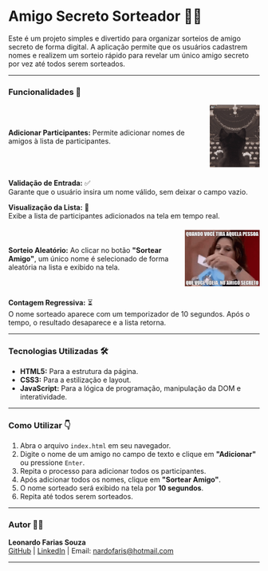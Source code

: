 # Amigo Secreto Sorteador 🎁✨

Este é um projeto simples e divertido para organizar sorteios de amigo secreto de forma digital. A aplicação permite que os usuários cadastrem nomes e realizem um sorteio rápido para revelar um único amigo secreto por vez até todos serem sorteados.

---

### Funcionalidades 🚀

<div style="display: flex; align-items: center; justify-content: space-between; margin-bottom: 20px;">
  <div style="flex: 1; padding-right: 15px;">
    <b>Adicionar Participantes:</b>  
    Permite adicionar nomes de amigos à lista de participantes.
  </div>
  <div style="flex-shrink: 0;">
    <img src="assets/gifs/Work_Cats_GIF.gif" alt="Adicionar Participantes" width="100">
  </div>
</div>

<b>Validação de Entrada:</b> ✅  
Garante que o usuário insira um nome válido, sem deixar o campo vazio.  

<b>Visualização da Lista:</b> 📝  
Exibe a lista de participantes adicionados na tela em tempo real.  

<div style="display: flex; align-items: center; justify-content: space-between; margin: 20px 0;">
  <div style="flex: 1; padding-right: 15px;">
    <b>Sorteio Aleatório:</b>  
    Ao clicar no botão <b>"Sortear Amigo"</b>, um único nome é selecionado de forma aleatória na lista e exibido na tela.
  </div>
  <div style="flex-shrink: 0;">
    <img src="assets/gifs/tenor.gif" alt="Sorteio Aleatório" width="150">
  </div>
</div>

<b>Contagem Regressiva:</b> ⏳  
O nome sorteado aparece com um temporizador de 10 segundos. Após o tempo, o resultado desaparece e a lista retorna.


---

### Tecnologias Utilizadas 🛠️

* **HTML5:** Para a estrutura da página.  
* **CSS3:** Para a estilização e layout.  
* **JavaScript:** Para a lógica de programação, manipulação da DOM e interatividade.  

---

### Como Utilizar 👇

1. Abra o arquivo `index.html` em seu navegador.  
2. Digite o nome de um amigo no campo de texto e clique em **"Adicionar"** ou pressione `Enter`.  
3. Repita o processo para adicionar todos os participantes.  
4. Após adicionar todos os nomes, clique em **"Sortear Amigo"**.  
5. O nome sorteado será exibido na tela por **10 segundos**.  
6. Repita até todos serem sorteados.  

---

### Autor 🧑‍💻

**Leonardo Farias Souza**  
[GitHub](https://github.com/FariasLeonardo) | [LinkedIn](https://www.linkedin.com/in/leonardo-farias-souza-265952320) | Email: nardofaris@hotmail.com  

---




